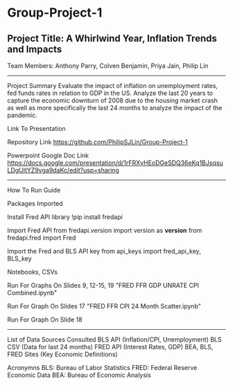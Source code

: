 # Group-Project-1

Project Title: A Whirlwind Year, Inflation Trends and Impacts
----------------------------------------------------------------------

Team Members: Anthony Parry, Colven Benjamin, Priya Jain, Philip Lin

----------------------------------------------------------------------

Project Summary
Evaluate the impact of inflation on unemployment rates, fed funds rates in relation to GDP in the US. Analyze the last 20 years to capture the economic downturn of 2008 due to the housing market crash as well as more specifically the last 24 months to analyze the impact of the pandemic.

Link To Presentation

Repository Link
https://github.com/PhilipSJLin/Group-Project-1

Powerpoint Google Doc Link
https://docs.google.com/presentation/d/1rFRXyHEoDGeSDQ36eKq1BJsqsuLDgUItYZ9vga9daKc/edit?usp=sharing

----------------------------------------------------------------------

How To Run Guide

Packages Imported

Install Fred API library
!pip install fredapi

Import Fred API
from fredapi.version import version as __version__
from fredapi.fred import Fred

Import the Fred and BLS API key
from api_keys import fred_api_key, BLS_key

Notebooks, CSVs

Run For Graphs On Slides 9, 12-15, 19
"FRED FFR GDP UNRATE CPI Combined.ipynb"

Run For Graph On Slides 17
"FRED FFR CPI 24 Month Scatter.ipynb"

Run For Graph On Slide 18

----------------------------------------------------------------------

List of Data Sources Consulted 
BLS API (Inflation/CPI, Unemployment)
BLS CSV (Data for last 24 months)
FRED API (Interest Rates, GDP)
BEA, BLS, FRED Sites (Key Economic Definitions)

Acronymns
BLS: Bureau of Labor Statistics
FRED: Federal Reserve Economic Data
BEA: Bureau of Economic Analysis


